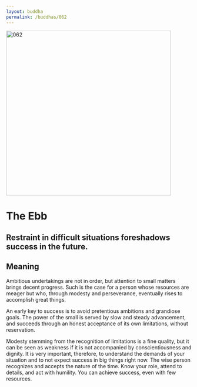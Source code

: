 ```yaml
---
layout: buddha
permalink: /buddhas/062
---
```


<div class="uk-text-center">
<img src="{{"/assets/img/buddhas/buddha-062.jpg" | relative_url}}" alt="062"  width="448" height="448"></div>

# The Ebb

## Restraint in difficult situations foreshadows success in the future.

## Meaning

Ambitious undertakings are not in order, but attention to small matters brings decent progress. Such is the case for a person whose resources are meager but who, through modesty and perseverance, eventually rises to accomplish great things.

An early key to success is to avoid pretentious ambitions and grandiose goals. The power of the small is served by slow and steady advancement, and succeeds through an honest acceptance of its own limitations, without reservation.

Modesty stemming from the recognition of limitations is a fine quality, but it can be seen as weakness if it is not accompanied by conscientiousness and dignity. It is very important, therefore, to understand the demands of your situation and to not expect success in big things right now. The wise person recognizes and accepts the nature of the time. Know your role, attend to details, and act with humility. You can achieve success, even with few resources.
